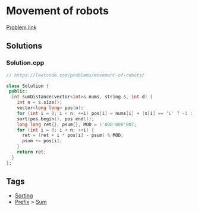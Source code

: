 # Movement of robots

[Problem link](https://leetcode.com/problems/movement-of-robots/)

## Solutions


### Solution.cpp
```cpp
// https://leetcode.com/problems/movement-of-robots/

class Solution {
 public:
  int sumDistance(vector<int>& nums, string s, int d) {
    int n = s.size();
    vector<long long> pos(n);
    for (int i = 0; i < n; ++i) pos[i] = nums[i] + (s[i] == 'L' ? -1 : 1) * d;
    sort(pos.begin(), pos.end());
    long long ret{}, psum{}, MOD = 1'000'000'007;
    for (int i = 0; i < n; ++i) {
      ret = (ret + i * pos[i] - psum) % MOD;
      psum += pos[i];
    }
    return ret;
  }
};
```
## Tags

* [Sorting](/README.md#Sorting)
* [Prefix](/README.md#Prefix) > [Sum](/README.md#Prefix-Sum)
